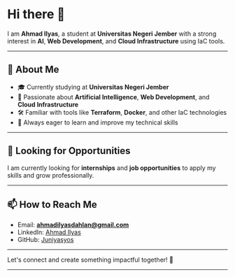 # Hi there 👋  

I am **Ahmad Ilyas**, a student at **Universitas Negeri Jember** with a strong interest in **AI**, **Web Development**, and **Cloud Infrastructure** using IaC tools.  

---

## 🚀 About Me  
- 🎓 Currently studying at **Universitas Negeri Jember**  
- 🧠 Passionate about **Artificial Intelligence**, **Web Development**, and **Cloud Infrastructure**  
- 🛠️ Familiar with tools like **Terraform**, **Docker**, and other IaC technologies  
- 🌱 Always eager to learn and improve my technical skills  

---

## 💼 Looking for Opportunities  
I am currently looking for **internships** and **job opportunities** to apply my skills and grow professionally.  

---

## 📫 How to Reach Me  
- Email: **ahmadilyasdahlan@gmail.com**  
- LinkedIn: [Ahmad Ilyas](https://www.linkedin.com/in/ahmad-ilyas-dahlan/)  
- GitHub: [Juniyasyos](https://github.com/juniyasyos)  

---

Let's connect and create something impactful together! 🚀  

---
